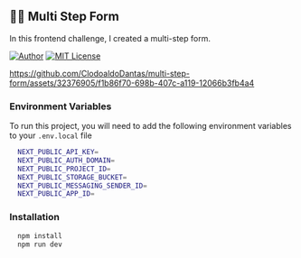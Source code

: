 ## 🧑‍💻 Multi Step Form

In this frontend challenge, I created a multi-step form.

[![Author](https://img.shields.io/badge/author-ClodoaldoDantas-orange)](https://github.com/ClodoaldoDantas)
[![MIT License](https://img.shields.io/badge/License-MIT-orange.svg)](https://choosealicense.com/licenses/mit/)

https://github.com/ClodoaldoDantas/multi-step-form/assets/32376905/f1b86f70-698b-407c-a119-12066b3fb4a4

### Environment Variables

To run this project, you will need to add the following environment variables to your `.env.local` file

```bash
  NEXT_PUBLIC_API_KEY=
  NEXT_PUBLIC_AUTH_DOMAIN=
  NEXT_PUBLIC_PROJECT_ID=
  NEXT_PUBLIC_STORAGE_BUCKET=
  NEXT_PUBLIC_MESSAGING_SENDER_ID=
  NEXT_PUBLIC_APP_ID=
```

### Installation

```bash
  npm install
  npm run dev
```
